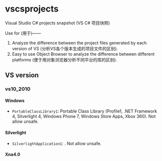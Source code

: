 # vscsprojects
Visual Studio C# projects snapshot (VS C# 项目快照)

Use for (用于)——

1. Analyze the difference between the project files generated by each version of VS (分析VS各个版本生成的项目文件的区别).
2. Easy to use Object Browser to analyze the difference between different platforms (便于用对象浏览器分析不同平台的库的区别).

## VS version

### vs10_2010

#### Windows

* `PortableClassLibrary1`: Portable Class Library (Profile1, .NET Framework 4, Silverlight 4, Windows Phone 7, Windows Store Apps, Xbox 360). Not allow unsafe.

#### Silverlight

* `SilverlightApplication1`: . Not allow unsafe.

#### Xna4.0

